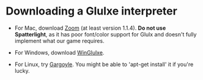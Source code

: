 # Downloading a Glulxe interpreter #

  * For Mac, download [Zoom](http://www.logicalshift.co.uk/mac/Zoom-1.1.4.dmg) (at least version 1.1.4).  **Do not use Spatterlight**, as it has poor font/color support for Glulx and doesn't fully implement what our game requires.

  * For Windows, download [WinGlulxe](http://ifarchive.org/if-archive/programming/glulx/interpreters/glulxe/WinGlulxeInstaller.exe).

  * For Linux, try [Gargoyle](http://ifarchive.flavorplex.com/indexes/if-archiveXinterpreters-multiXgargoyle.html).  You might be able to 'apt-get install' it if you're lucky.